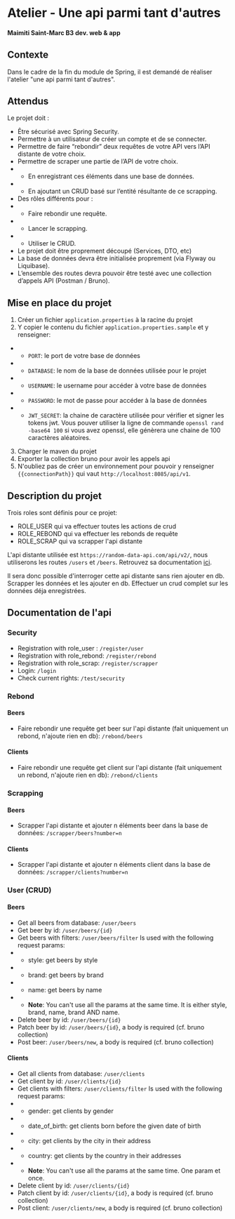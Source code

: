 # Atelier - Une api parmi tant d'autres
#### Maimiti Saint-Marc B3 dev. web & app

## Contexte
Dans le cadre de la fin du module de Spring, il est demandé de réaliser l'atelier "une api parmi tant d'autres".

## Attendus
Le projet doit :
- Être sécurisé avec Spring Security.
- Permettre à un utilisateur de créer un compte et de se connecter.
- Permettre de faire “rebondir” deux requêtes de votre API vers l’API distante de votre choix.
- Permettre de scraper une partie de l’API de votre choix.
- - En enregistrant ces éléments dans une base de données.
- - En ajoutant un CRUD basé sur l’entité résultante de ce scrapping.
- Des rôles différents pour :
- - Faire rebondir une requête.
- - Lancer le scrapping.
- - Utiliser le CRUD.
- Le projet doit être proprement découpé (Services, DTO, etc)
- La base de données devra être initialisée proprement (via Flyway ou Liquibase).
- L’ensemble des routes devra pouvoir être testé avec une collection d’appels API (Postman / Bruno).

## Mise en place du projet
1) Créer un fichier `application.properties` à la racine du projet
2) Y copier le contenu du fichier `application.properties.sample` et y renseigner:
- - `PORT`: le port de votre base de données
- - `DATABASE`: le nom de la base de données utilisée pour le projet
- - `USERNAME`: le username pour accéder à votre base de données
- - `PASSWORD`: le mot de passe pour accéder à la base de données
- - `JWT_SECRET`: la chaine de caractère utilisée pour vérifier et signer les tokens jwt. Vous pouver utiliser la ligne de commande `openssl rand -base64 100` si vous avez openssl, elle génèrera une chaine de 100 caractères aléatoires.
3) Charger le maven du projet
4) Exporter la collection bruno pour avoir les appels api
5) N'oubliez pas de créer un environnement pour pouvoir y renseigner `{{connectionPath}}` qui vaut `http://localhost:8085/api/v1`.

## Description du projet
Trois roles sont définis pour ce projet:
- ROLE_USER qui va effectuer toutes les actions de crud
- ROLE_REBOND qui va effectuer les rebonds de requête
- ROLE_SCRAP qui va scrapper l'api distante

L'api distante utilisée est `https://random-data-api.com/api/v2/`, nous utiliserons les routes `/users` et `/beers`. Retrouvez sa documentation [ici](https://random-data-api.com/documentation).

Il sera donc possible d'interroger cette api distante sans rien ajouter en db. Scrapper les données et les ajouter en db. Effectuer un crud complet sur les données déja enregistrées.

## Documentation de l'api
### Security
- Registration with role_user : `/register/user`
- Registration with role_rebond: `/register/rebond`
- Registration with role_scrap: `/register/scrapper`
- Login: `/login`
- Check current rights: `/test/security`

### Rebond
#### Beers
- Faire rebondir une requête get beer sur l'api distante (fait uniquement un rebond, n'ajoute rien en db): `/rebond/beers`

#### Clients
- Faire rebondir une requête get client sur l'api distante (fait uniquement un rebond, n'ajoute rien en db): `/rebond/clients`


### Scrapping
#### Beers
- Scrapper l'api distante et ajouter n éléments beer dans la base de données: `/scrapper/beers?number=n`

#### Clients
- Scrapper l'api distante et ajouter n éléments client dans la base de données: `/scrapper/clients?number=n`


### User (CRUD)
#### Beers
- Get all beers from database: `/user/beers`
- Get beer by id: `/user/beers/{id}`
- Get beers with filters: `/user/beers/filter` Is used with the following request params:
- - style: get beers by style
- - brand: get beers by brand
- - name: get beers by name
- - **Note**: You can't use all the params at the same time. It is either style, brand, name, brand AND name.
- Delete beer by id: `/user/beers/{id}`
- Patch beer by id: `/user/beers/{id}`, a body is required (cf. bruno collection)
- Post beer: `/user/beers/new`, a body is required (cf. bruno collection)


#### Clients
- Get all clients from database: `/user/clients`
- Get client by id: `/user/clients/{id}`
- Get clients with filters: `/user/clients/filter` Is used with the following request params:
- - gender: get clients by gender
- - date_of_birth: get clients born before the given date of birth
- - city: get clients by the city in their address
- - country: get clients by the country in their addresses
- - **Note**: You can't use all the params at the same time. One param et once.
- Delete client by id: `/user/clients/{id}`
- Patch client by id: `/user/clients/{id}`, a body is required (cf. bruno collection)
- Post client: `/user/clients/new`, a body is required (cf. bruno collection)

